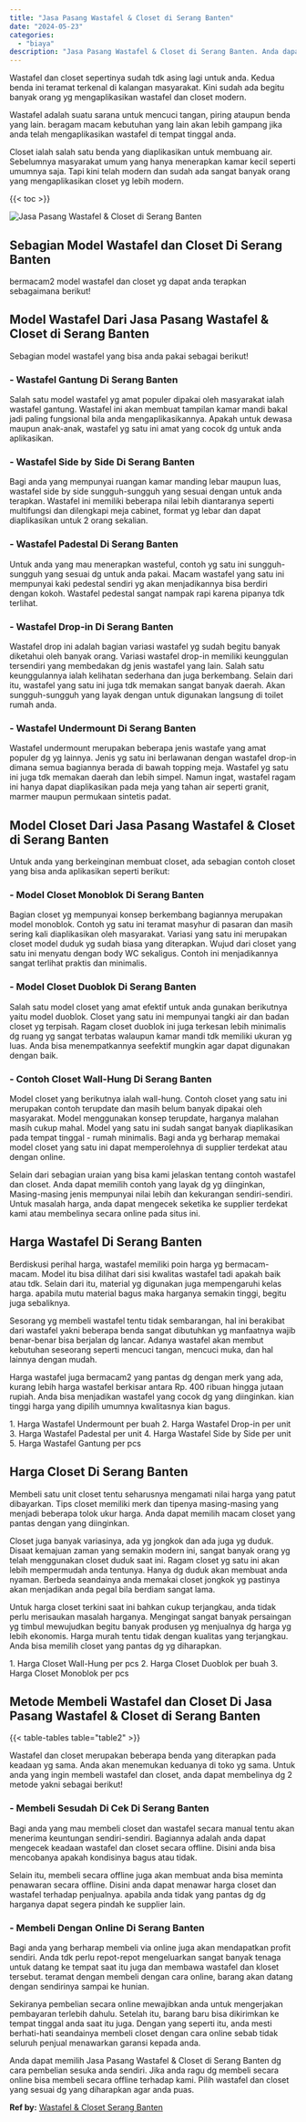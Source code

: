 ```yaml
---
title: "Jasa Pasang Wastafel & Closet di Serang Banten"
date: "2024-05-23"
categories: 
  - "biaya"
description: "Jasa Pasang Wastafel & Closet di Serang Banten. Anda dapat memilih Jasa Pasang Wastafel & Closet di Serang Banten dg cara pembelian sesuka anda sendiri. Jika..."
---
```


Wastafel dan closet sepertinya sudah tdk asing lagi untuk anda. Kedua benda ini teramat terkenal di kalangan masyarakat. Kini sudah ada begitu banyak orang yg mengaplikasikan wastafel dan closet modern.

Wastafel adalah suatu sarana untuk mencuci tangan, piring ataupun benda yang lain. beragam macam kebutuhan yang lain akan lebih gampang jika anda telah mengaplikasikan wastafel di tempat tinggal anda.

Closet ialah salah satu benda yang diaplikasikan untuk membuang air. Sebelumnya masyarakat umum yang hanya menerapkan kamar kecil seperti umumnya saja. Tapi kini telah modern dan sudah ada sangat banyak orang yang mengaplikasikan closet yg lebih modern.

{{< toc >}}

![Jasa Pasang Wastafel & Closet di Serang Banten](/images/wastafel-closet-murah35.png)

## Sebagian Model Wastafel dan Closet Di Serang Banten

bermacam2 model wastafel dan closet yg dapat anda terapkan sebagaimana berikut!

## Model Wastafel Dari Jasa Pasang Wastafel & Closet di Serang Banten

Sebagian model wastafel yang bisa anda pakai sebagai berikut!

### \- Wastafel Gantung Di Serang Banten

Salah satu model wastafel yg amat populer dipakai oleh masyarakat ialah wastafel gantung. Wastafel ini akan membuat tampilan kamar mandi bakal jadi paling fungsional bila anda mengaplikasikannya. Apakah untuk dewasa maupun anak-anak, wastafel yg satu ini amat yang cocok dg untuk anda aplikasikan.

### \- Wastafel Side by Side Di Serang Banten

Bagi anda yang mempunyai ruangan kamar manding lebar maupun luas, wastafel side by side sungguh-sungguh yang sesuai dengan untuk anda terapkan. Wastafel ini memiliki beberapa nilai lebih diantaranya seperti multifungsi dan dilengkapi meja cabinet, format yg lebar dan dapat diaplikasikan untuk 2 orang sekalian.

### \- Wastafel Padestal Di Serang Banten

Untuk anda yang mau menerapkan wasteful, contoh yg satu ini sungguh-sungguh yang sesuai dg untuk anda pakai. Macam wastafel yang satu ini mempunyai kaki pedestal sendiri yg akan menjadikannya bisa berdiri dengan kokoh. Wastafel pedestal sangat nampak rapi karena pipanya tdk terlihat.

### \- Wastafel Drop-in Di Serang Banten

Wastafel drop ini adalah bagian variasi wastafel yg sudah begitu banyak diketahui oleh banyak orang. Variasi wastafel drop-in memiliki keunggulan tersendiri yang membedakan dg jenis wastafel yang lain. Salah satu keunggulannya ialah kelihatan sederhana dan juga berkembang. Selain dari itu, wastafel yang satu ini juga tdk memakan sangat banyak daerah. Akan sungguh-sungguh yang layak dengan untuk digunakan langsung di toilet rumah anda.

### \- Wastafel Undermount Di Serang Banten

Wastafel undermount merupakan beberapa jenis wastafe yang amat populer dg yg lainnya. Jenis yg satu ini berlawanan dengan wastafel drop-in dimana semua bagiannya berada di bawah topping meja. Wastafel yg satu ini juga tdk memakan daerah dan lebih simpel. Namun ingat, wastafel ragam ini hanya dapat diaplikasikan pada meja yang tahan air seperti granit, marmer maupun permukaan sintetis padat.

## Model Closet Dari Jasa Pasang Wastafel & Closet di Serang Banten

Untuk anda yang berkeinginan membuat closet, ada sebagian contoh closet yang bisa anda aplikasikan seperti berikut:

### \- Model Closet Monoblok Di Serang Banten

Bagian closet yg mempunyai konsep berkembang bagiannya merupakan model monoblok. Contoh yg satu ini teramat masyhur di pasaran dan masih sering kali diaplikasikan oleh masyarakat. Variasi yang satu ini merupakan closet model duduk yg sudah biasa yang diterapkan. Wujud dari closet yang satu ini menyatu dengan body WC sekaligus. Contoh ini menjadikannya sangat terlihat praktis dan minimalis.

### \- Model Closet Duoblok Di Serang Banten

Salah satu model closet yang amat efektif untuk anda gunakan berikutnya yaitu model duoblok. Closet yang satu ini mempunyai tangki air dan badan closet yg terpisah. Ragam closet duoblok ini juga terkesan lebih minimalis dg ruang yg sangat terbatas walaupun kamar mandi tdk memiliki ukuran yg luas. Anda bisa menempatkannya seefektif mungkin agar dapat digunakan dengan baik.

### \- Contoh Closet Wall-Hung Di Serang Banten

Model closet yang berikutnya ialah wall-hung. Contoh closet yang satu ini merupakan contoh terupdate dan masih belum banyak dipakai oleh masyarakat. Model menggunakan konsep terupdate, harganya malahan masih cukup mahal. Model yang satu ini sudah sangat banyak diaplikasikan pada tempat tinggal - rumah minimalis. Bagi anda yg berharap memakai model closet yang satu ini dapat memperolehnya di supplier terdekat atau dengan online.

Selain dari sebagian uraian yang bisa kami jelaskan tentang contoh wastafel dan closet. Anda dapat memilih contoh yang layak dg yg diinginkan, Masing-masing jenis mempunyai nilai lebih dan kekurangan sendiri-sendiri. Untuk masalah harga, anda dapat mengecek seketika ke supplier terdekat kami atau membelinya secara online pada situs ini.

## Harga Wastafel Di Serang Banten

Berdiskusi perihal harga, wastafel memiliki poin harga yg bermacam-macam. Model itu bisa dilihat dari sisi kwalitas wastafel tadi apakah baik atau tdk. Selain dari itu, material yg digunakan juga mempengaruhi kelas harga. apabila mutu material bagus maka harganya semakin tinggi, begitu juga sebaliknya.

Sesorang yg membeli wastafel tentu tidak sembarangan, hal ini berakibat dari wastafel yakni beberapa benda sangat dibutuhkan yg manfaatnya wajib benar-benar bisa berjalan dg lancar. Adanya wastafel akan membut kebutuhan seseorang seperti mencuci tangan, mencuci muka, dan hal lainnya dengan mudah.

Harga wastafel juga bermacam2 yang pantas dg dengan merk yang ada, kurang lebih harga wastafel berkisar antara Rp. 400 ribuan hingga jutaan rupiah. Anda bisa menjadikan wastafel yang cocok dg yang diinginkan. kian tinggi harga yang dipilih umumnya kwalitasnya kian bagus.

1\. Harga Wastafel Undermount per buah 2. Harga Wastafel Drop-in per unit 3. Harga Wastafel Padestal per unit 4. Harga Wastafel Side by Side per unit 5. Harga Wastafel Gantung per pcs

## Harga Closet Di Serang Banten

Membeli satu unit closet tentu seharusnya mengamati nilai harga yang patut dibayarkan. Tips closet memiliki merk dan tipenya masing-masing yang menjadi beberapa tolok ukur harga. Anda dapat memilih macam closet yang pantas dengan yang diinginkan.

Closet juga banyak variasinya, ada yg jongkok dan ada juga yg duduk. Disaat kemajuan zaman yang semakin modern ini, sangat banyak orang yg telah menggunakan closet duduk saat ini. Ragam closet yg satu ini akan lebih mempermudah anda tentunya. Hanya dg duduk akan membuat anda nyaman. Berbeda seandainya anda memakai closet jongkok yg pastinya akan menjadikan anda pegal bila berdiam sangat lama.

Untuk harga closet terkini saat ini bahkan cukup terjangkau, anda tidak perlu merisaukan masalah harganya. Mengingat sangat banyak persaingan yg timbul mewujudkan begitu banyak produsen yg menjualnya dg harga yg lebih ekonomis. Harga murah tentu tidak dengan kualitas yang terjangkau. Anda bisa memilih closet yang pantas dg yg diharapkan.

1\. Harga Closet Wall-Hung per pcs 2. Harga Closet Duoblok per buah 3. Harga Closet Monoblok per pcs

## Metode Membeli Wastafel dan Closet Di Jasa Pasang Wastafel & Closet di Serang Banten

{{< table-tables table="table2" >}}

Wastafel dan closet merupakan beberapa benda yang diterapkan pada keadaan yg sama. Anda akan menemukan keduanya di toko yg sama. Untuk anda yang ingin membeli wastafel dan closet, anda dapat membelinya dg 2 metode yakni sebagai berikut!

### \- Membeli Sesudah Di Cek Di Serang Banten

Bagi anda yang mau membeli closet dan wastafel secara manual tentu akan menerima keuntungan sendiri-sendiri. Bagiannya adalah anda dapat mengecek keadaan wastafel dan closet secara offline. Disini anda bisa mencobanya apakah kondisinya bagus atau tidak.

Selain itu, membeli secara offline juga akan membuat anda bisa meminta penawaran secara offline. Disini anda dapat menawar harga closet dan wastafel terhadap penjualnya. apabila anda tidak yang pantas dg dg harganya dapat segera pindah ke supplier lain.

### \- Membeli Dengan Online Di Serang Banten

Bagi anda yang berharap membeli via online juga akan mendapatkan profit sendiri. Anda tdk perlu repot-repot mengeluarkan sangat banyak tenaga untuk datang ke tempat saat itu juga dan membawa wastafel dan kloset tersebut. teramat dengan membeli dengan cara online, barang akan datang dengan sendirinya sampai ke hunian.

Sekiranya pembelian secara online mewajibkan anda untuk mengerjakan pembayaran terlebih dahulu. Setelah itu, barang baru bisa dikirimkan ke tempat tinggal anda saat itu juga. Dengan yang seperti itu, anda mesti berhati-hati seandainya membeli closet dengan cara online sebab tidak seluruh penjual menawarkan garansi kepada anda.

Anda dapat memilih Jasa Pasang Wastafel & Closet di Serang Banten dg cara pembelian sesuka anda sendiri. Jika anda ragu dg membeli secara online bisa membeli secara offline terhadap kami. Pilih wastafel dan closet yang sesuai dg yang diharapkan agar anda puas.

**Ref by:** [Wastafel & Closet Serang Banten](https://id.wikipedia.org/wiki/Wastafel)
